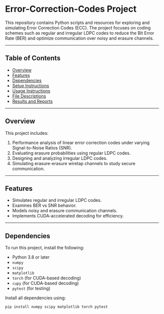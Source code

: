 # Error-Correction-Codes Project

This repository contains Python scripts and resources for exploring and simulating Error Correction Codes (ECC). The project focuses on coding schemes such as regular and irregular LDPC codes to reduce the Bit Error Rate (BER) and optimize communication over noisy and erasure channels.

---

## Table of Contents
- [Overview](#overview)
- [Features](#features)
- [Dependencies](#dependencies)
- [Setup Instructions](#setup-instructions)
- [Usage Instructions](#usage-instructions)
- [File Descriptions](#file-descriptions)
- [Results and Reports](#results-and-reports)
---

## Overview

This project includes:
1. Performance analysis of linear error correction codes under varying Signal-to-Noise Ratios (SNR).
2. Evaluating erasure probabilities using regular LDPC codes.
3. Designing and analyzing irregular LDPC codes.
4. Simulating erasure-erasure wiretap channels to study secure communication.

---

## Features

- Simulates regular and irregular LDPC codes.
- Examines BER vs SNR behavior.
- Models noisy and erasure communication channels.
- Implements CUDA-accelerated decoding for efficiency.

---

## Dependencies

To run this project, install the following:
- Python 3.8 or later
- `numpy`
- `scipy`
- `matplotlib`
- `torch` (for CUDA-based decoding)
- `cupy` (for CUDA-based decoding)
- `pytest` (for testing)

Install all dependencies using:
```bash
pip install numpy scipy matplotlib torch pytest
